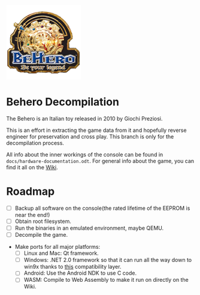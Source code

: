 ![Logo](docs/logo.png)
# Behero Decompilation
The Behero is an Italian toy released in 2010 by Giochi Preziosi. 

This is an effort in extracting the game data from it and hopefully reverse engineer for preservation and cross play. This branch is only for the decompilation process.

All info about the inner workings of the console can be found in `docs/hardware-documentation.odt`.
For general info about the game, you can find it all on the [Wiki](https://the007who.github.io/behero-decomp/).
# Roadmap
- [ ] Backup all software on the console(the rated lifetime of the EEPROM is near the end!)
- [ ] Obtain root filesystem.
- [ ] Run the binaries in an emulated environment, maybe QEMU.
- [ ] Decompile the game.
- Make ports for all major platforms:
    - [ ] Linux and Mac: Qt framework.
    - [ ] Windows: .NET 2.0 framework so that it can run all the way down to win9x thanks to [this](https://github.com/itsmattkc/dotnet9x) compatibility layer.
    - [ ] Android: Use the Android NDK to use C code.
    - [ ] WASM: Compile to Web Assembly to make it run on directly on the Wiki.